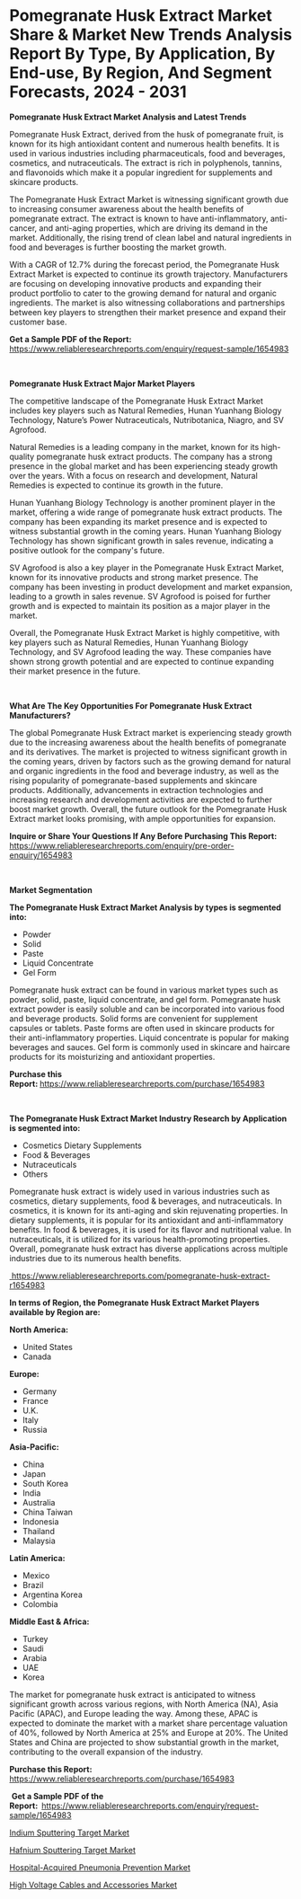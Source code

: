 <p><h1>Pomegranate Husk Extract Market Share & Market New Trends Analysis Report By Type, By Application, By End-use, By Region, And Segment Forecasts, 2024 - 2031</h1></p><p><strong>Pomegranate Husk Extract Market Analysis and Latest Trends</strong></p>
<p><p>Pomegranate Husk Extract, derived from the husk of pomegranate fruit, is known for its high antioxidant content and numerous health benefits. It is used in various industries including pharmaceuticals, food and beverages, cosmetics, and nutraceuticals. The extract is rich in polyphenols, tannins, and flavonoids which make it a popular ingredient for supplements and skincare products.</p><p>The Pomegranate Husk Extract Market is witnessing significant growth due to increasing consumer awareness about the health benefits of pomegranate extract. The extract is known to have anti-inflammatory, anti-cancer, and anti-aging properties, which are driving its demand in the market. Additionally, the rising trend of clean label and natural ingredients in food and beverages is further boosting the market growth.</p><p>With a CAGR of 12.7% during the forecast period, the Pomegranate Husk Extract Market is expected to continue its growth trajectory. Manufacturers are focusing on developing innovative products and expanding their product portfolio to cater to the growing demand for natural and organic ingredients. The market is also witnessing collaborations and partnerships between key players to strengthen their market presence and expand their customer base.</p></p>
<p><strong>Get a Sample PDF of the Report:&nbsp;</strong> <a href="https://www.reliableresearchreports.com/enquiry/request-sample/1654983">https://www.reliableresearchreports.com/enquiry/request-sample/1654983</a></p>
<p>&nbsp;</p>
<p><strong>Pomegranate Husk Extract Major Market Players</strong></p>
<p><p>The competitive landscape of the Pomegranate Husk Extract Market includes key players such as Natural Remedies, Hunan Yuanhang Biology Technology, Nature’s Power Nutraceuticals, Nutribotanica, Niagro, and SV Agrofood. </p><p>Natural Remedies is a leading company in the market, known for its high-quality pomegranate husk extract products. The company has a strong presence in the global market and has been experiencing steady growth over the years. With a focus on research and development, Natural Remedies is expected to continue its growth in the future.</p><p>Hunan Yuanhang Biology Technology is another prominent player in the market, offering a wide range of pomegranate husk extract products. The company has been expanding its market presence and is expected to witness substantial growth in the coming years. Hunan Yuanhang Biology Technology has shown significant growth in sales revenue, indicating a positive outlook for the company's future.</p><p>SV Agrofood is also a key player in the Pomegranate Husk Extract Market, known for its innovative products and strong market presence. The company has been investing in product development and market expansion, leading to a growth in sales revenue. SV Agrofood is poised for further growth and is expected to maintain its position as a major player in the market.</p><p>Overall, the Pomegranate Husk Extract Market is highly competitive, with key players such as Natural Remedies, Hunan Yuanhang Biology Technology, and SV Agrofood leading the way. These companies have shown strong growth potential and are expected to continue expanding their market presence in the future.</p></p>
<p>&nbsp;</p>
<p><strong>What Are The Key Opportunities For Pomegranate Husk Extract Manufacturers?</strong></p>
<p><p>The global Pomegranate Husk Extract market is experiencing steady growth due to the increasing awareness about the health benefits of pomegranate and its derivatives. The market is projected to witness significant growth in the coming years, driven by factors such as the growing demand for natural and organic ingredients in the food and beverage industry, as well as the rising popularity of pomegranate-based supplements and skincare products. Additionally, advancements in extraction technologies and increasing research and development activities are expected to further boost market growth. Overall, the future outlook for the Pomegranate Husk Extract market looks promising, with ample opportunities for expansion.</p></p>
<p><strong>Inquire or Share Your Questions If Any Before Purchasing This Report:</strong> <a href="https://www.reliableresearchreports.com/enquiry/pre-order-enquiry/1654983">https://www.reliableresearchreports.com/enquiry/pre-order-enquiry/1654983</a></p>
<p>&nbsp;</p>
<p><strong>Market Segmentation</strong></p>
<p><strong>The Pomegranate Husk Extract Market Analysis by types is segmented into:</strong></p>
<p><ul><li>Powder</li><li>Solid</li><li>Paste</li><li>Liquid Concentrate</li><li>Gel Form</li></ul></p>
<p><p>Pomegranate husk extract can be found in various market types such as powder, solid, paste, liquid concentrate, and gel form. Pomegranate husk extract powder is easily soluble and can be incorporated into various food and beverage products. Solid forms are convenient for supplement capsules or tablets. Paste forms are often used in skincare products for their anti-inflammatory properties. Liquid concentrate is popular for making beverages and sauces. Gel form is commonly used in skincare and haircare products for its moisturizing and antioxidant properties.</p></p>
<p><strong>Purchase this Report:&nbsp;</strong><a href="https://www.reliableresearchreports.com/purchase/1654983">https://www.reliableresearchreports.com/purchase/1654983</a></p>
<p>&nbsp;</p>
<p><strong>The Pomegranate Husk Extract Market Industry Research by Application is segmented into:</strong></p>
<p><ul><li>Cosmetics Dietary Supplements</li><li>Food & Beverages</li><li>Nutraceuticals</li><li>Others</li></ul></p>
<p><p>Pomegranate husk extract is widely used in various industries such as cosmetics, dietary supplements, food & beverages, and nutraceuticals. In cosmetics, it is known for its anti-aging and skin rejuvenating properties. In dietary supplements, it is popular for its antioxidant and anti-inflammatory benefits. In food & beverages, it is used for its flavor and nutritional value. In nutraceuticals, it is utilized for its various health-promoting properties. Overall, pomegranate husk extract has diverse applications across multiple industries due to its numerous health benefits.</p></p>
<p><a href="https://www.reliableresearchreports.com/pomegranate-husk-extract-r1654983">&nbsp;https://www.reliableresearchreports.com/pomegranate-husk-extract-r1654983</a></p>
<p><strong>In terms of Region, the Pomegranate Husk Extract Market Players available by Region are:</strong></p>
<p>
    <p> <strong> North America: </strong>
        <ul>
            <li>United States</li>
            <li>Canada</li>
        </ul>
        </p> 
    <p> <strong> Europe: </strong>
        <ul>
            <li>Germany</li>
            <li>France</li>
            <li>U.K.</li>
            <li>Italy</li>
            <li>Russia</li>
        </ul>
        </p> 
    <p> <strong> Asia-Pacific: </strong>
        <ul>
            <li>China</li>
            <li>Japan</li>
            <li>South Korea</li>
            <li>India</li>
            <li>Australia</li>
            <li>China Taiwan</li>
            <li>Indonesia</li>
            <li>Thailand</li>
            <li>Malaysia</li>
        </ul>
        </p> 
    <p> <strong> Latin America: </strong>
        <ul>
            <li>Mexico</li>
            <li>Brazil</li>
            <li>Argentina Korea</li>
            <li>Colombia</li>
        </ul>
        </p> 
    <p> <strong> Middle East & Africa: </strong>
        <ul>
            <li>Turkey</li>
            <li>Saudi</li>
            <li>Arabia</li>
            <li>UAE</li>
            <li>Korea</li>
        </ul>
    </p>
    </p>
<p><p>The market for pomegranate husk extract is anticipated to witness significant growth across various regions, with North America (NA), Asia Pacific (APAC), and Europe leading the way. Among these, APAC is expected to dominate the market with a market share percentage valuation of 40%, followed by North America at 25% and Europe at 20%. The United States and China are projected to show substantial growth in the market, contributing to the overall expansion of the industry.</p></p>
<p><strong>Purchase this Report: </strong><a href="https://www.reliableresearchreports.com/purchase/1654983">https://www.reliableresearchreports.com/purchase/1654983</a></p>
<p>&nbsp;<strong>Get a Sample PDF of the Report:&nbsp;&nbsp;</strong><a href="https://www.reliableresearchreports.com/enquiry/request-sample/1654983">https://www.reliableresearchreports.com/enquiry/request-sample/1654983</a></p>
<p><strong></strong></p>
<p><p><a href="https://github.com/Hazelklievgspy6vdcsmu106w/Market-Research-Report-List-2/blob/main/indium-sputtering-target-market.md">Indium Sputtering Target Market</a></p><p><a href="https://github.com/lubmix/Market-Research-Report-List-2/blob/main/hafnium-sputtering-target-market.md">Hafnium Sputtering Target Market</a></p><p><a href="https://www.linkedin.com/pulse/analyzing-hospital-acquired-pneumonia-prevention-market-global-ig0uf">Hospital-Acquired Pneumonia Prevention Market</a></p><p><a href="https://www.linkedin.com/pulse/high-voltage-cables-accessories-market-size-reveals-fg0ve">High Voltage Cables and Accessories Market</a></p></p>